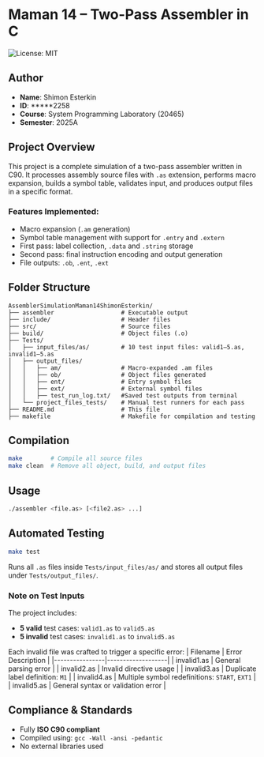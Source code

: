 # Maman 14 – Two-Pass Assembler in C

![License: MIT](https://img.shields.io/badge/License-MIT-yellow.svg)

## Author
- **Name**: Shimon Esterkin  
- **ID**: *****2258  
- **Course**: System Programming Laboratory (20465)  
- **Semester**: 2025A

## Project Overview

This project is a complete simulation of a two-pass assembler written in C90. It processes assembly source files with `.as` extension, performs macro expansion, builds a symbol table, validates input, and produces output files in a specific format.

### Features Implemented:
- Macro expansion (`.am` generation)
- Symbol table management with support for `.entry` and `.extern`
- First pass: label collection, `.data` and `.string` storage
- Second pass: final instruction encoding and output generation
- File outputs: `.ob`, `.ent`, `.ext`

## Folder Structure

```
AssemblerSimulationMaman14ShimonEsterkin/
├── assembler                   # Executable output
├── include/                    # Header files
├── src/                        # Source files
├── build/                      # Object files (.o)
├── Tests/
│   ├── input_files/as/         # 10 test input files: valid1–5.as, invalid1–5.as
│   ├── output_files/
│   │   ├── am/                 # Macro-expanded .am files
│   │   ├── ob/                 # Object files generated
│   │   ├── ent/                # Entry symbol files
│   │   ├── ext/                # External symbol files
│   │   ├── test_run_log.txt/   #Saved test outputs from terminal
│   └── project_files_tests/    # Manual test runners for each pass
├── README.md                   # This file
├── makefile                    # Makefile for compilation and testing
```

## Compilation

```bash
make        # Compile all source files
make clean  # Remove all object, build, and output files
```

## Usage

```bash
./assembler <file.as> [<file2.as> ...]
```

## Automated Testing

```bash
make test
```

Runs all `.as` files inside `Tests/input_files/as/` and stores all output files under `Tests/output_files/`.

### Note on Test Inputs
The project includes:
- **5 valid** test cases: `valid1.as` to `valid5.as`
- **5 invalid** test cases: `invalid1.as` to `invalid5.as`

Each invalid file was crafted to trigger a specific error:
| Filename       | Error Description |
|----------------|-------------------|
| invalid1.as    | General parsing error |
| invalid2.as    | Invalid directive usage |
| invalid3.as    | Duplicate label definition: `M1` |
| invalid4.as    | Multiple symbol redefinitions: `START`, `EXT1` |
| invalid5.as    | General syntax or validation error |

## Compliance & Standards

- Fully **ISO C90 compliant**
- Compiled using: `gcc -Wall -ansi -pedantic`
- No external libraries used
